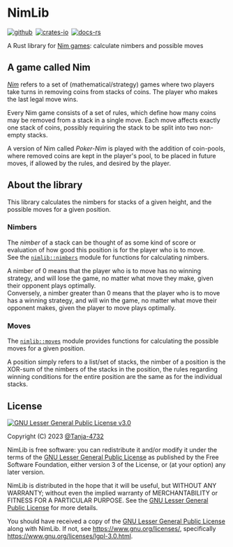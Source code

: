 # NimLib

[![github]](https://github.com/Tanja-4732/nimlib)&ensp;[![crates-io]](https://crates.io/crates/nimlib)&ensp;[![docs-rs]](https://docs.rs/nimlib/latest/nimlib)

A Rust library for [Nim games](wiki-nim): calculate nimbers and possible moves

## A game called Nim

[_Nim_](wiki-nim) refers to a set of (mathematical/strategy) games where two players take turns in removing coins from stacks of coins.
The player who makes the last legal move wins.

Every Nim game consists of a set of rules, which define how many coins may be removed from a stack in a single move.
Each move affects exactly one stack of coins, possibly requiring the stack to be split into two non-empty stacks.

A version of Nim called _Poker-Nim_ is played with the addition of coin-pools, where removed coins are kept in the player's pool,
to be placed in future moves, if allowed by the rules, and desired by the player.

## About the library

This library calculates the nimbers for stacks of a given height, and the possible moves for a given position.

### Nimbers

The _nimber_ of a stack can be thought of as some kind of score or evaluation of how good this position is for the player who is to move.  
See the [`nimlib::nimbers`](https://docs.rs/nimlib/latest/nimlib/nimbers/index.html) module for functions for calculating nimbers.

A nimber of 0 means that the player who is to move has no winning strategy, and will lose the game, no matter what move they make, given their opponent plays optimally.  
Conversely, a nimber greater than 0 means that the player who is to move has a winning strategy, and will win the game, no matter what move their opponent makes, given the player to move plays optimally.

### Moves

The [`nimlib::moves`](https://docs.rs/nimlib/latest/nimlib/moves/index.html) module provides functions for calculating the possible moves for a given position.

A position simply refers to a list/set of stacks, the nimber of a position is the XOR-sum of the nimbers of the stacks in the position,
the rules regarding winning conditions for the entire position are the same as for the individual stacks.

## License

[![GNU Lesser General Public License v3.0](https://www.gnu.org/graphics/lgplv3-with-text-154x68.png)](https://www.gnu.org/licenses/lgpl-3.0.html)

Copyright (C) 2023 [@Tanja-4732](https://github.com/Tanja-4732)

NimLib is free software: you can redistribute it and/or modify it under the terms of the [GNU Lesser General Public License](/LICENSE.md) as published by the Free Software Foundation, either version 3 of the License, or (at your option) any later version.

NimLib is distributed in the hope that it will be useful, but WITHOUT ANY WARRANTY; without even the implied warranty of MERCHANTABILITY or FITNESS FOR A PARTICULAR PURPOSE. See the [GNU Lesser General Public License](/LICENSE.md) for more details.

You should have received a copy of the [GNU Lesser General Public License](/LICENSE.md) along with NimLib. If not, see <https://www.gnu.org/licenses/>, specifically <https://www.gnu.org/licenses/lgpl-3.0.html>.

[github]: https://img.shields.io/badge/github-8da0cb?style=for-the-badge&labelColor=555555&logo=github
[crates-io]: https://img.shields.io/badge/crates.io-fc8d62?style=for-the-badge&labelColor=555555&logo=rust
[docs-rs]: https://img.shields.io/badge/docs.rs-66c2a5?style=for-the-badge&labelColor=555555&logo=docs.rs
[wiki-nim]: https://en.wikipedia.org/wiki/Nim
